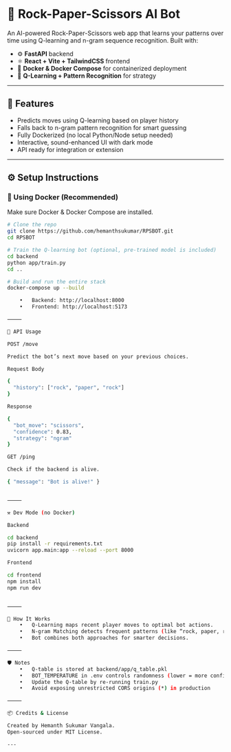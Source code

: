 # 🧠 Rock-Paper-Scissors AI Bot

An AI-powered Rock-Paper-Scissors web app that learns your patterns over time using Q-learning and n-gram sequence recognition. Built with:

- ⚙️ **FastAPI** backend
- ⚛️ **React + Vite + TailwindCSS** frontend
- 🐳 **Docker & Docker Compose** for containerized deployment
- 🧠 **Q-Learning + Pattern Recognition** for strategy

---

## 🚀 Features

- Predicts moves using Q-learning based on player history
- Falls back to n-gram pattern recognition for smart guessing
- Fully Dockerized (no local Python/Node setup needed)
- Interactive, sound-enhanced UI with dark mode
- API ready for integration or extension

---

## ⚙️ Setup Instructions

### 🐳 Using Docker (Recommended)

Make sure Docker & Docker Compose are installed.

```bash
# Clone the repo
git clone https://github.com/hemanthsukumar/RPSBOT.git
cd RPSBOT

# Train the Q-learning bot (optional, pre-trained model is included)
cd backend
python app/train.py
cd ..

# Build and run the entire stack
docker-compose up --build

	•	Backend: http://localhost:8000
	•	Frontend: http://localhost:5173

⸻

🧪 API Usage

POST /move

Predict the bot’s next move based on your previous choices.

Request Body

{
  "history": ["rock", "paper", "rock"]
}

Response

{
  "bot_move": "scissors",
  "confidence": 0.83,
  "strategy": "ngram"
}

GET /ping

Check if the backend is alive.

{ "message": "Bot is alive!" }


⸻

⚒️ Dev Mode (no Docker)

Backend

cd backend
pip install -r requirements.txt
uvicorn app.main:app --reload --port 8000

Frontend

cd frontend
npm install
npm run dev


⸻

🧠 How It Works
	•	Q-Learning maps recent player moves to optimal bot actions.
	•	N-gram Matching detects frequent patterns (like “rock, paper, rock”) and counters them.
	•	Bot combines both approaches for smarter decisions.

⸻

🛡️ Notes
	•	Q-table is stored at backend/app/q_table.pkl
	•	BOT_TEMPERATURE in .env controls randomness (lower = more confident)
	•	Update the Q-table by re-running train.py
	•	Avoid exposing unrestricted CORS origins (*) in production

⸻

📦 Credits & License

Created by Hemanth Sukumar Vangala.
Open-sourced under MIT License.

---
